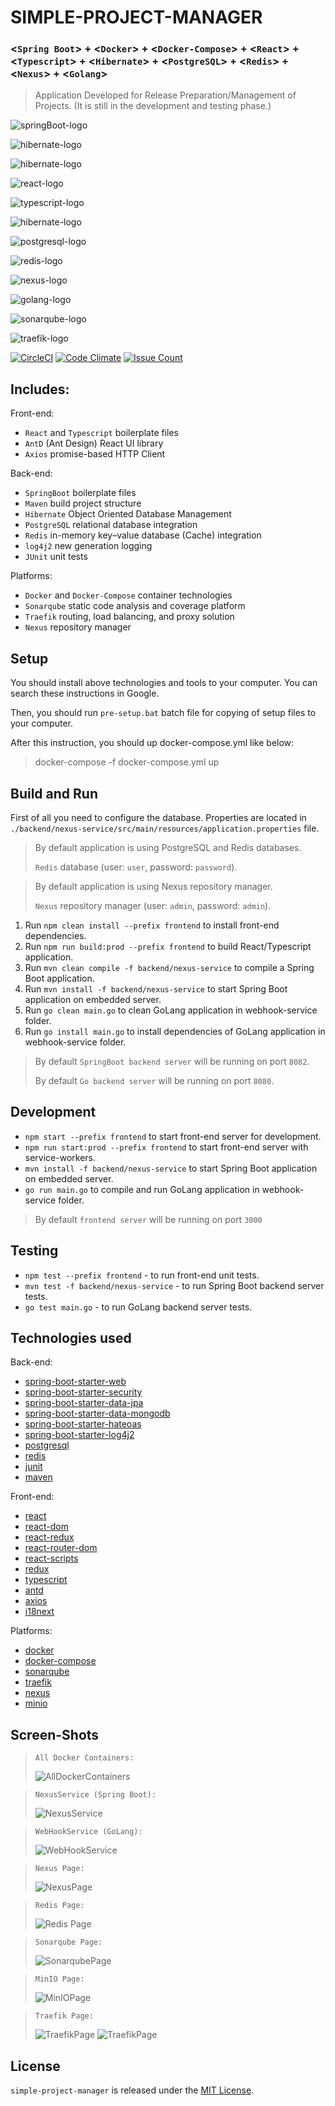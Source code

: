 # SIMPLE-PROJECT-MANAGER 
### <`Spring Boot`> + <`Docker`> + <`Docker-Compose`> + <`React`> + <`Typescript`> + <`Hibernate`> + <`PostgreSQL`> + <`Redis`> + <`Nexus`> + <`Golang`>

> Application Developed for Release Preparation/Management of Projects. (It is still in the development and testing phase.)

![springBoot-logo](utils/images/springBootLogo.png)

![hibernate-logo](utils/images/dockerLogo.png)

![hibernate-logo](utils/images/dockerComposeLogo.png)

![react-logo](utils/images/reactLogo.png)

![typescript-logo](utils/images/typescriptLogo.png)

![hibernate-logo](utils/images/hibernateLogo.png)

![postgresql-logo](utils/images/postgresqlLogo.png)

![redis-logo](utils/images/redisLogo.png)

![nexus-logo](utils/images/nexusLogo.png)

![golang-logo](utils/images/golangLogo.png)

![sonarqube-logo](utils/images/sonarqubeLogo.png)

![traefik-logo](utils/images/traefikLogo.png)


[![CircleCI](https://dl.circleci.com/status-badge/img/gh/mr-ufukgurbuz/simple-project-manager/tree/main.svg?style=svg)](https://dl.circleci.com/status-badge/redirect/gh/mr-ufukgurbuz/simple-project-manager/tree/main)
[![Code Climate](https://codeclimate.com/github/mr-ufukgurbuz/simple-project-manager/badges/gpa.svg)](https://codeclimate.com/github/mr-ufukgurbuz/simple-project-manager)
[![Issue Count](https://codeclimate.com/github/mr-ufukgurbuz/simple-project-manager/badges/issue_count.svg)](https://codeclimate.com/github/mr-ufukgurbuz/simple-project-manager)

## Includes:

Front-end:

- `React` and `Typescript` boilerplate files
- `AntD` (Ant Design) React UI library
- `Axios` promise-based HTTP Client

Back-end:

- `SpringBoot` boilerplate files
- `Maven` build project structure
- `Hibernate` Object Oriented Database Management 
- `PostgreSQL` relational database integration
- `Redis` in-memory key–value database (Cache) integration
- `log4j2` new generation logging
- `JUnit` unit tests

Platforms:
- `Docker` and `Docker-Compose` container technologies
- `Sonarqube` static code analysis and coverage platform
- `Traefik` routing, load balancing, and proxy solution
- `Nexus` repository manager 

## Setup

You should install above technologies and tools to your computer. You can search these instructions in Google.

Then, you should run `pre-setup.bat` batch file for copying of setup files to your computer.

After this instruction, you should up docker-compose.yml like below:

> docker-compose -f docker-compose.yml up

## Build and Run

First of all you need to configure the database. Properties are located in `./backend/nexus-service/src/main/resources/application.properties` file.

> By default application is using PostgreSQL and Redis databases.
> 
> `Redis` database (user: `user`, password: `password`).

> By default application is using Nexus repository manager.
> 
> `Nexus` repository manager (user: `admin`, password: `admin`).


1. Run `npm clean install --prefix frontend` to install front-end dependencies.
2. Run `npm run build:prod --prefix frontend` to build React/Typescript application.
3. Run `mvn clean compile -f backend/nexus-service` to compile a Spring Boot application.
4. Run `mvn install -f backend/nexus-service` to start Spring Boot application on embedded server.
5. Run `go clean main.go` to clean GoLang application in webhook-service folder.
6. Run `go install main.go` to install dependencies of GoLang application in webhook-service folder.

> By default `SpringBoot backend server` will be running on port `8082`.
>
> By default `Go backend server` will be running on port `8080`.

## Development

- `npm start --prefix frontend` to start front-end server for development.
- `npm run start:prod --prefix frontend` to start front-end server with service-workers.
- `mvn install -f backend/nexus-service` to start Spring Boot application on embedded server.
- `go run main.go` to compile and run GoLang application in webhook-service folder.

> By default `frontend server` will be running on port `3000`

## Testing

- `npm test --prefix frontend` - to run front-end unit tests.
- `mvn test -f backend/nexus-service` - to run Spring Boot backend server tests.
- `go test main.go` - to run GoLang backend server tests.

## Technologies used

Back-end:
- [spring-boot-starter-web](https://mvnrepository.com/artifact/org.springframework.boot/spring-boot-starter-web)
- [spring-boot-starter-security](https://mvnrepository.com/artifact/org.springframework.boot/spring-boot-starter-security)
- [spring-boot-starter-data-jpa](https://mvnrepository.com/artifact/org.springframework.boot/spring-boot-starter-data-jpa)
- [spring-boot-starter-data-mongodb](https://mvnrepository.com/artifact/org.springframework.boot/spring-boot-starter-data-mongodb)
- [spring-boot-starter-hateoas](https://mvnrepository.com/artifact/org.springframework.boot/spring-boot-starter-hateoas)
- [spring-boot-starter-log4j2](https://www.postgresql.org/)
- [postgresql](https://www.postgresql.org/)
- [redis](https://redis.io/)
- [junit](https://mvnrepository.com/artifact/junit/junit)
- [maven](https://maven.apache.org/)

Front-end:
- [react](https://www.npmjs.com/package/react)
- [react-dom](https://www.npmjs.com/package/react-dom)
- [react-redux](https://www.npmjs.com/package/react-redux)
- [react-router-dom](https://www.npmjs.com/package/react-router-dom)
- [react-scripts](https://www.npmjs.com/package/react-scripts)
- [redux](https://www.npmjs.com/package/redux)
- [typescript](https://www.npmjs.com/package/typescript)
- [antd](https://www.npmjs.com/package/antd)
- [axios](https://www.npmjs.com/package/axios)
- [i18next](https://www.npmjs.com/package/i18next)

Platforms:
- [docker](https://www.docker.com/)
- [docker-compose](https://docs.docker.com/compose/)
- [sonarqube](https://www.sonarsource.com/products/sonarqube/)
- [traefik](https://traefik.io/)
- [nexus](https://www.sonatype.com/products/nexus-repository)
- [minio](https://min.io/)

## Screen-Shots

> `All Docker Containers:`
>
> ![AllDockerContainers](utils/screen-shots/AllDockerContainers.PNG)

> `NexusService (Spring Boot):`
>
> ![NexusService](utils/screen-shots/NexusService.PNG)

> `WebHookService (GoLang):`
>
> ![WebHookService](utils/screen-shots/WebHookService.PNG)

> `Nexus Page:`
>
> ![NexusPage](utils/screen-shots/_NexusPage.PNG)

> `Redis Page:`
>
> ![Redis Page](utils/screen-shots/_RedisPage.PNG)

> `Sonarqube Page:`
>
> ![SonarqubePage](utils/screen-shots/_SonarqubePage.PNG)

> `MinIO Page:`
>
> ![MinIOPage](utils/screen-shots/_MinIOPage.PNG)

> `Traefik Page:`
>
> ![TraefikPage](utils/screen-shots/_TraefikPage.PNG)
> ![TraefikPage](utils/screen-shots/_TraefikPage2.PNG)

## License
`simple-project-manager` is released under the [MIT License](https://opensource.org/licenses/MIT).